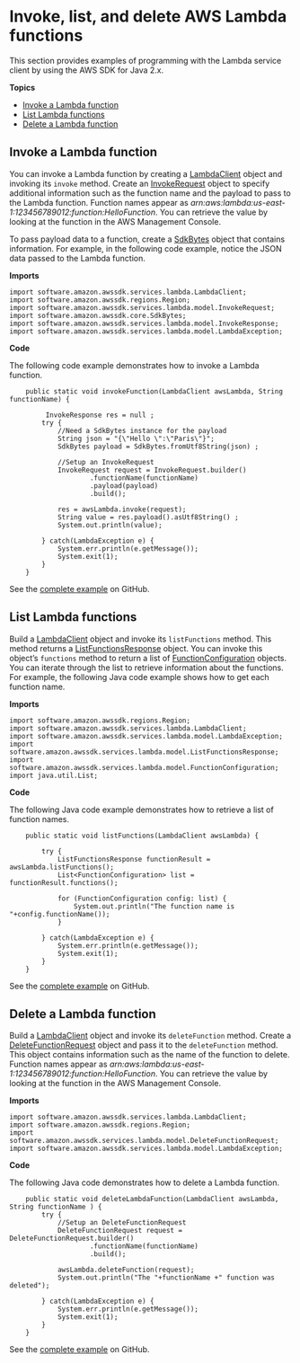# Invoke, list, and delete AWS Lambda functions<a name="examples-lambda"></a>

This section provides examples of programming with the Lambda service client by using the AWS SDK for Java 2\.x\.

**Topics**
+ [Invoke a Lambda function](#invoke-function)
+ [List Lambda functions](#list-function)
+ [Delete a Lambda function](#delete-function)

## Invoke a Lambda function<a name="invoke-function"></a>

You can invoke a Lambda function by creating a [LambdaClient](http://docs.aws.amazon.com/sdk-for-java/latest/reference/software/amazon/awssdk/services/lambda/LambdaClient.html) object and invoking its `invoke` method\. Create an [InvokeRequest](http://docs.aws.amazon.com/sdk-for-java/latest/reference/software/amazon/awssdk/services/lambda/model/InvokeRequest.html) object to specify additional information such as the function name and the payload to pass to the Lambda function\. Function names appear as *arn:aws:lambda:us\-east\-1:123456789012:function:HelloFunction*\. You can retrieve the value by looking at the function in the AWS Management Console\.

To pass payload data to a function, create a [SdkBytes](http://docs.aws.amazon.com/sdk-for-java/latest/reference/software/amazon/awssdk/core/SdkBytes.html) object that contains information\. For example, in the following code example, notice the JSON data passed to the Lambda function\.

 **Imports** 

```
import software.amazon.awssdk.services.lambda.LambdaClient;
import software.amazon.awssdk.regions.Region;
import software.amazon.awssdk.services.lambda.model.InvokeRequest;
import software.amazon.awssdk.core.SdkBytes;
import software.amazon.awssdk.services.lambda.model.InvokeResponse;
import software.amazon.awssdk.services.lambda.model.LambdaException;
```

 **Code** 

The following code example demonstrates how to invoke a Lambda function\.

```
    public static void invokeFunction(LambdaClient awsLambda, String functionName) {

         InvokeResponse res = null ;
        try {
            //Need a SdkBytes instance for the payload
            String json = "{\"Hello \":\"Paris\"}";
            SdkBytes payload = SdkBytes.fromUtf8String(json) ;

            //Setup an InvokeRequest
            InvokeRequest request = InvokeRequest.builder()
                    .functionName(functionName)
                    .payload(payload)
                    .build();

            res = awsLambda.invoke(request);
            String value = res.payload().asUtf8String() ;
            System.out.println(value);

        } catch(LambdaException e) {
            System.err.println(e.getMessage());
            System.exit(1);
        }
    }
```

See the [complete example](https://github.com/awsdocs/aws-doc-sdk-examples/blob/master/javav2/example_code/lambda/src/main/java/com/example/lambda/LambdaInvoke.java) on GitHub\.

## List Lambda functions<a name="list-function"></a>

Build a [LambdaClient](http://docs.aws.amazon.com/sdk-for-java/latest/reference/software/amazon/awssdk/services/lambda/LambdaClient.html) object and invoke its `listFunctions` method\. This method returns a [ListFunctionsResponse](http://docs.aws.amazon.com/sdk-for-java/latest/reference/software/amazon/awssdk/services/lambda/model/ListFunctionsResponse.html) object\. You can invoke this object’s `functions` method to return a list of [FunctionConfiguration](http://docs.aws.amazon.com/sdk-for-java/latest/reference/software/amazon/awssdk/services/lambda/model/FunctionConfiguration.html) objects\. You can iterate through the list to retrieve information about the functions\. For example, the following Java code example shows how to get each function name\.

 **Imports** 

```
import software.amazon.awssdk.regions.Region;
import software.amazon.awssdk.services.lambda.LambdaClient;
import software.amazon.awssdk.services.lambda.model.LambdaException;
import software.amazon.awssdk.services.lambda.model.ListFunctionsResponse;
import software.amazon.awssdk.services.lambda.model.FunctionConfiguration;
import java.util.List;
```

 **Code** 

The following Java code example demonstrates how to retrieve a list of function names\.

```
    public static void listFunctions(LambdaClient awsLambda) {

        try {
            ListFunctionsResponse functionResult = awsLambda.listFunctions();
            List<FunctionConfiguration> list = functionResult.functions();

            for (FunctionConfiguration config: list) {
                System.out.println("The function name is "+config.functionName());
            }

        } catch(LambdaException e) {
            System.err.println(e.getMessage());
            System.exit(1);
        }
    }
```

See the [complete example](https://github.com/awsdocs/aws-doc-sdk-examples/blob/master/javav2/example_code/lambda/src/main/java/com/example/lambda/ListLambdaFunctions.java) on GitHub\.

## Delete a Lambda function<a name="delete-function"></a>

Build a [LambdaClient](http://docs.aws.amazon.com/sdk-for-java/latest/reference/software/amazon/awssdk/services/lambda/LambdaClient.html) object and invoke its `deleteFunction` method\. Create a [DeleteFunctionRequest](http://docs.aws.amazon.com/sdk-for-java/latest/reference/software/amazon/awssdk/services/lambda/model/DeleteFunctionRequest.html) object and pass it to the `deleteFunction` method\. This object contains information such as the name of the function to delete\. Function names appear as *arn:aws:lambda:us\-east\-1:123456789012:function:HelloFunction*\. You can retrieve the value by looking at the function in the AWS Management Console\.

 **Imports** 

```
import software.amazon.awssdk.services.lambda.LambdaClient;
import software.amazon.awssdk.regions.Region;
import software.amazon.awssdk.services.lambda.model.DeleteFunctionRequest;
import software.amazon.awssdk.services.lambda.model.LambdaException;
```

 **Code** 

The following Java code demonstrates how to delete a Lambda function\.

```
    public static void deleteLambdaFunction(LambdaClient awsLambda, String functionName ) {
        try {
            //Setup an DeleteFunctionRequest
            DeleteFunctionRequest request = DeleteFunctionRequest.builder()
                    .functionName(functionName)
                    .build();

            awsLambda.deleteFunction(request);
            System.out.println("The "+functionName +" function was deleted");

        } catch(LambdaException e) {
            System.err.println(e.getMessage());
            System.exit(1);
        }
    }
```

See the [complete example](https://github.com/awsdocs/aws-doc-sdk-examples/blob/master/javav2/example_code/lambda/src/main/java/com/example/lambda/DeleteFunction.java) on GitHub\.